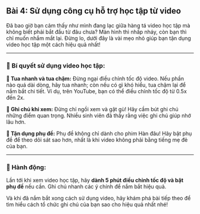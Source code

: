 ## Bài 4: Sử dụng công cụ hỗ trợ học tập từ video  

Đã bao giờ bạn cảm thấy như mình đang lạc giữa hàng tá video học tập mà không biết phải bắt đầu từ đâu chưa? Màn hình thì nhấp nháy, còn bạn thì chỉ muốn nhắm mắt lại. Đừng lo, dưới đây là vài mẹo nhỏ giúp bạn tận dụng video học tập một cách hiệu quả nhất!

---

### 📌 Bí quyết sử dụng video học tập:

**🔹 Tua nhanh và tua chậm:**
Đừng ngại điều chỉnh tốc độ video. Nếu phần nào quá dài dòng, hãy tua nhanh; còn nếu có gì khó hiểu, tua chậm lại để nắm bắt chi tiết. Ví dụ, trên YouTube, bạn có thể điều chỉnh tốc độ từ 0.5x đến 2x.

**🔹 Ghi chú khi xem:**
Đừng chỉ ngồi xem và gật gù! Hãy cầm bút ghi chú những điểm quan trọng. Nhiều sinh viên đã thấy rằng việc ghi chú giúp nhớ lâu hơn. 

**🔹 Tận dụng phụ đề:**
Phụ đề không chỉ dành cho phim Hàn đâu! Hãy bật phụ đề để theo dõi sát sao hơn, nhất là khi video không phải bằng tiếng mẹ đẻ của bạn.  

---

### 🚀 Hành động:

Lần tới khi xem video học tập, hãy **dành 5 phút điều chỉnh tốc độ và bật phụ đề** nếu cần. Ghi chú nhanh các ý chính để nắm bắt hiệu quả.

Và khi đã nắm bắt xong cách sử dụng video, hãy khám phá bài tiếp theo để tìm hiểu cách tổ chức ghi chú của bạn sao cho hiệu quả nhất nhé!